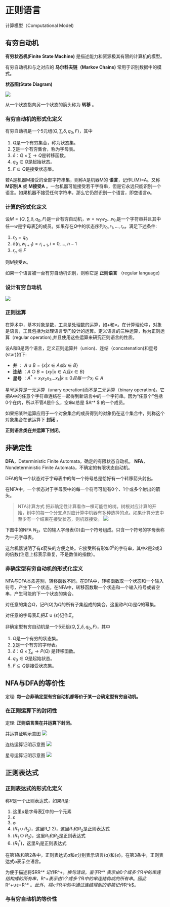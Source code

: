 #  正则语言

计算模型（Computational Model)

## 有穷自动机

**有穷状态机(Finite State Machine)** 是描述能力和资源极其有限的计算机的模型。

有穷自动机和与之对应的 **马尔科夫链（Markov Chains)** 常用于识别数据中的模式。

**状态图(State Diagram)**

![](assets/2-正则语言-f11e7.png)

从一个状态指向另一个状态的箭头称为 **转移** 。

### 有穷自动机的形式化定义

有穷自动机是一个5元组$(Q,∑,δ,q_0,F)$，其中

1. $Q$是一个有穷集合，称为状态集。
2. $∑$是一个有穷集合，称为字母表。
3. $δ：Q×∑→Q$是转移函数。
4. $q_0∈Q$是起始状态。
5. $F⊆Q$是接受状态集。

若A是机器M接受的全部字符串集，则称A是机器M的 **语言**，记作L(M)=A。又称 **M识别A** 或 **M接受A** 。一台机器可能接受若干字符串，但是它永远只能识别一个语言。如果机器不接受任何字符串，那么它仍然识别一个语言，即空语言∅。

### 计算的形式化定义

设$M=(Q,∑,δ,q_0,F)$是一台有穷自动机，$w=w_1w_2...w_n$是一个字符串并且其中任一$w$是字母表$∑$的成员。如果存在$Q$中的状态序列$r_0,r_1,...,r_n$，满足下述条件:

1. $r_0 = q_0$
2. $δ(r_i,w_{i+1}) = r_{i+1} , i = 0,..., n-1$
3. $r_n ∈ F$

则$M$接受$w$。

如果一个语言被一台有穷自动机识别，则称它是 **正则语言** （regular language)

### 设计有穷自动机

![](assets/2-正则语言-bff02.png)

### 正则运算

在算术中，基本对象是数，工具是处理数的运算，如+和×。在计算理论中，对象是语言，工具包括为处理语言专门设计的运箅。定义语言的三种运算，称为正则运算（regular operation),并且使用这些运算来研究正则语言的性质。

设A和B是两个语言，定义正则运算并（union)、连结（concatenation)和星号(star)如下:
- **并** ： $A∪B=\{ x|x∈A或x∈B \}$
- **连结** ：$A○B=\{ xy | x∈A且x∈B \}$
- **星号** ：$A^* = {x_1x_2x_3 \dots x_k|k≥0且每一个x_i∈A}$

星号运算是一元运算（unary operation)而不是二元运算（binary operation)。它把A中的任意个字符串连结在一起得到新语言中的一个字符串。因为“任意个”包括0个在内，所以不管$A$是什么，空串$ε$总是 $A^* $ 的一个成员。

如果把某种运算应用于一个对象集合的成员得到的对象仍在这个集合中，则称这个对象集合在该运算下 **封闭** 。

**正则语言类在并运算下封闭。**

## 非确定性

**DFA**，Deterministic Finite Automata，确定的有限状态自动机。
**NFA**，Nondeterministic Finite Automata，不确定的有限状态自动机。

DFA的每一个状态对于字母表中的每一个符号总是恰好有一个转移箭头射出。

在NFA中，一个状态对于字母表中的每一个符号可能有0个、1个或多个射出的箭头。

>NTA计算方式
>把非确定性计算看作一棵可能性的树。树根对应计算的开始，树中的每一个分支点对应计算中机器有多种选择的点。如果计算分支中至少有一个结束在接受状态，则机器接受。
>![](assets/2-正则语言-bb310.png)

下图中的NFA $N_3$，它的输人字母表$\{0\}$由一个符号组成。只含一个符号的字母表称为一元字母表。

这台机器说明了有$ε$箭头的方便之处。它接受所有形如$0^k$的字符串，其中$k$是2或3的倍数(注意上标表示重复，不是数值的指数）。

### 非确定型有穷自动机的形式化定义

NFA与DFA本质差别，转移函数不同。在DFA中，转移函数取一个状态和一个输入符号，产生下一个状态。在NFA中，转移函数取一个状态和一个输入符号或者空串，产生可能的下一个状态的集合。

对任意的集合$Q$，记$P(Q)$为$Q$的所有子集组成的集合。这里称$P(Q)$是$Q$的幂集。

对任意的字母表$Σ$,把$Σ∪\{ε\}$记作$Σ_ε$

非确定型有穷自动机是一个5元组$(Q,∑,δ,q_0,F)$，其中

1. $Q$是一个有穷的状态集。
2. $∑$是一个有穷的字母表。
3. $δ：Q×∑_ ε→P(Q)$ 是转移函数。
4. $q_0∈Q$是起始状态。
5. $F⊆Q$是接受状态集。

## NFA与DFA的等价性

定理: **每一台非确定型有穷自动机都等价于某一台确定型有穷自动机。**

### 在正则运算下的封闭性

定理: **正则语言类在并运算下封闭。**

并运算证明示意图
![](assets/2-正则语言-eb0e5.png)

连结运算证明示意图
![](assets/2-正则语言-47d16.png)

星号运算证明示意图
![](assets/2-正则语言-c5c50.png)

## 正则表达式

### 正则表达式的形式化定义

称$R$是一个正则表达式，如果$R$是:
1. 这里$a$是字母表$∑$中的一个元素
2. $ε$
3. $\varnothing$
4. $(R_1∪R_2)$，这里R_1 2)，这里$R_1$和$R_2$是正则表达式
5. $(R_1○R_2)$，这里$R_1$和$R_2$是正则表达式
6. $(R_1^* )$，这里$R_1$是正则表达式

在第1条和第2条中，正则表达式$a$和$e$分别表示语言$\{a\}$和$\{e\}$。在第3条中，正则表达式$\varnothing$表示空语言。

为便于描述将$RR^* $记作$R^+$。换句话说，鉴于$R^* $表示由0个或多个$R$中的串连结构成的所有串，$R^+$表示由1个或多个$R$中的串连结构成的所有串。因此$R^+∪ε=R^* $。此外，将$k$个$R$中的中通过连结得到的串简记作$R^k$。

### 与有穷自动机的等价性
